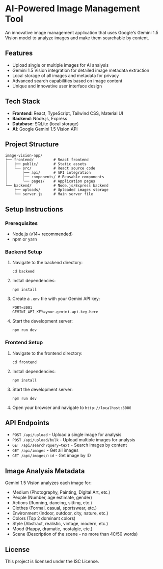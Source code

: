 # AI-Powered Image Management Tool

An innovative image management application that uses Google's Gemini 1.5 Vision model to analyze images and make them searchable by content.

## Features

- Upload single or multiple images for AI analysis
- Gemini 1.5 Vision integration for detailed image metadata extraction
- Local storage of all images and metadata for privacy
- Advanced search capabilities based on image content
- Unique and innovative user interface design

## Tech Stack

- **Frontend**: React, TypeScript, Tailwind CSS, Material UI
- **Backend**: Node.js, Express
- **Database**: SQLite (local storage)
- **AI**: Google Gemini 1.5 Vision API

## Project Structure

```
image-vision-app/
├── frontend/         # React frontend
│   ├── public/       # Static assets
│   └── src/          # React source code
│       ├── api/      # API integration
│       ├── components/ # Reusable components
│       └── pages/    # Application pages
└── backend/          # Node.js/Express backend
    ├── uploads/      # Uploaded images storage
    └── server.js     # Main server file
```

## Setup Instructions

### Prerequisites

- Node.js (v14+ recommended)
- npm or yarn

### Backend Setup

1. Navigate to the backend directory:
   ```
   cd backend
   ```

2. Install dependencies:
   ```
   npm install
   ```

3. Create a `.env` file with your Gemini API key:
   ```
   PORT=3001
   GEMINI_API_KEY=your-gemini-api-key-here
   ```

4. Start the development server:
   ```
   npm run dev
   ```

### Frontend Setup

1. Navigate to the frontend directory:
   ```
   cd frontend
   ```

2. Install dependencies:
   ```
   npm install
   ```

3. Start the development server:
   ```
   npm run dev
   ```

4. Open your browser and navigate to `http://localhost:3000`

## API Endpoints

- `POST /api/upload` - Upload a single image for analysis
- `POST /api/upload/bulk` - Upload multiple images for analysis
- `GET /api/search?query=text` - Search images by content
- `GET /api/images` - Get all images
- `GET /api/images/:id` - Get image by ID

## Image Analysis Metadata

Gemini 1.5 Vision analyzes each image for:

- Medium (Photography, Painting, Digital Art, etc.)
- People (Number, age estimate, gender)
- Actions (Running, dancing, sitting, etc.)
- Clothes (Formal, casual, sportswear, etc.)
- Environment (Indoor, outdoor, city, nature, etc.)
- Colors (Top 2 dominant colors)
- Style (Abstract, realistic, vintage, modern, etc.)
- Mood (Happy, dramatic, nostalgic, etc.)
- Scene (Description of the scene - no more than 40/50 words)

## License

This project is licensed under the ISC License.